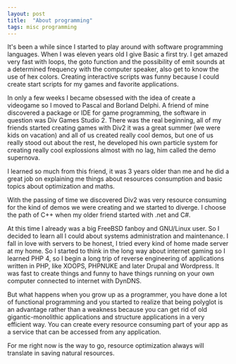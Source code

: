 ```yaml
---
layout: post
title:  "About programming"
tags: misc programming
---
```


It's been a while since I started to play around with software programming languages.
When I was eleven years old I give Basic a first try. I get amazed very fast with loops,
the goto function and the possibility of emit sounds at a determined frequency
with the computer speaker, also get to know the use of hex colors. Creating interactive
scripts was funny because I could create start scripts for my games and favorite applications.

In only a few weeks I became obsessed with the idea of create a videogame so I moved to
Pascal and Borland Delphi. A friend of mine discovered a package or IDE for game programming,
the software in question was Div Games Studio 2. There was the real beginning, all of my friends
started creating games with Div2 it was a great summer (we were kids on vacation) and all of
us created really cool demos, but one of us really stood out about the rest, he developed his own
particle system for creating really cool explossions almost with no lag, him called the demo supernova.

I learned so much from this friend, it was 3 years older than me and he did a great job on explaining me
things about resources consumption and basic topics about optimization and maths.

With the passing of time we discovered Div2 was very resource consuming for the kind of demos we were
creating and we started to diverge. I choose the path of C++ when my older friend started with .net and C#.

At this time I already was a big FreeBSD fanboy and GNU/Linux user. So I decided to learn all I could
about systems administration and maintenance. I fall in love with servers to be honest, I tried every kind
of home made server at my home. So I started to think in the long way about internet gaming so I learned
PHP 4, so I begin a long trip of reverse engineering of applications written in PHP, like XOOPS, PHPNUKE
and later Drupal and Wordpress. It was fast to create things and funny to have things running on your own
computer connected to internet with DynDNS.

But what happens when you grow up as a programmer, you have done a lot of functional programming and you
started to realize that being polyglot is an advantage rather than a weakness because you can get rid of
old gigantic-monolithic applications and structure applications in a very efficient way. You can create
every resource consuming part of your app as a service that can be accessed from any application.

For me right now is the way to go, resource optimization always will translate in saving natural resources.
